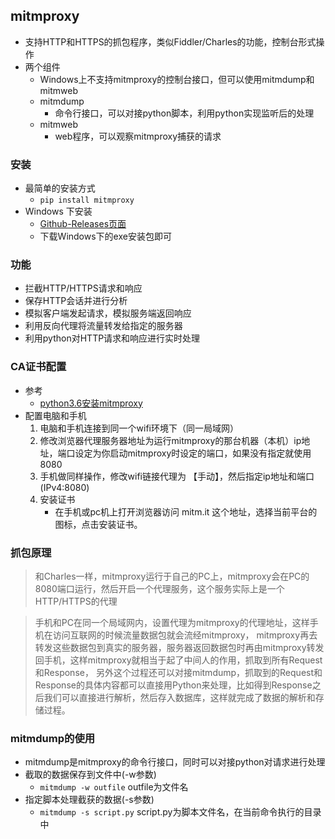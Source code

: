 ## mitmproxy
- 支持HTTP和HTTPS的抓包程序，类似Fiddler/Charles的功能，控制台形式操作
- 两个组件
    - Windows上不支持mitmproxy的控制台接口，但可以使用mitmdump和mitmweb
    - mitmdump
        - 命令行接口，可以对接python脚本，利用python实现监听后的处理
    - mitmweb
        - web程序，可以观察mitmproxy捕获的请求
        
### 安装
- 最简单的安装方式
    - `pip install mitmproxy`
- Windows 下安装
    - [Github-Releases页面](https://github.com/mitmproxy/mitmproxy/releases)
    - 下载Windows下的exe安装包即可

### 功能
- 拦截HTTP/HTTPS请求和响应
- 保存HTTP会话并进行分析
- 模拟客户端发起请求，模拟服务端返回响应
- 利用反向代理将流量转发给指定的服务器
- 利用python对HTTP请求和响应进行实时处理

### CA证书配置
- 参考
    - [python3.6安装mitmproxy](https://blog.csdn.net/weixin_42216838/article/details/80835781)
- 配置电脑和手机 
    1. 电脑和手机连接到同一个wifi环境下（同一局域网） 
    2. 修改浏览器代理服务器地址为运行mitmproxy的那台机器（本机）ip地址，端口设定为你启动mitmproxy时设定的端口，如果没有指定就使用8080 
    3. 手机做同样操作，修改wifi链接代理为 【手动】，然后指定ip地址和端口 (IPv4:8080)
    4. 安装证书
        - 在手机或pc机上打开浏览器访问 mitm.it 这个地址，选择当前平台的图标，点击安装证书。
        
### 抓包原理
> 和Charles一样，mitmproxy运行于自己的PC上，mitmproxy会在PC的8080端口运行，然后开启一个代理服务，这个服务实际上是一个HTTP/HTTPS的代理

> 手机和PC在同一个局域网内，设置代理为mitmproxy的代理地址，这样手机在访问互联网的时候流量数据包就会流经mitmproxy，
> mitmproxy再去转发这些数据包到真实的服务器，服务器返回数据包时再由mitmproxy转发回手机，这样mitmproxy就相当于起了中间人的作用，抓取到所有Request和Response，
> 另外这个过程还可以对接mitmdump，抓取到的Request和Response的具体内容都可以直接用Python来处理，比如得到Response之后我们可以直接进行解析，然后存入数据库，这样就完成了数据的解析和存储过程。

### mitmdump的使用
- mitmdump是mitmproxy的命令行接口，同时可以对接python对请求进行处理
- 截取的数据保存到文件中(-w参数)
    - `mitmdump -w outfile` outfile为文件名
- 指定脚本处理截获的数据(-s参数)
    - `mitmdump -s script.py` script.py为脚本文件名，在当前命令执行的目录中
